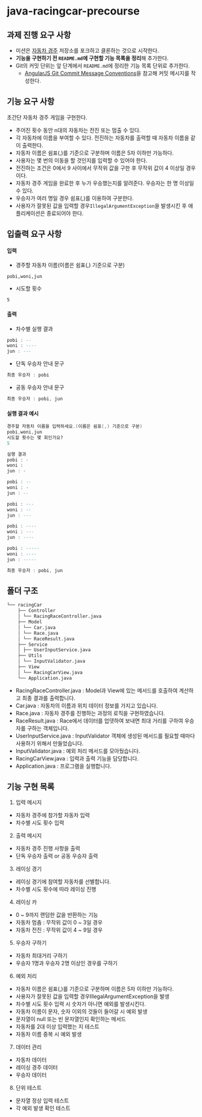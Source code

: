 # java-racingcar-precourse

## 과제 진행 요구 사항

- 미션은 [자동차 경주](https://github.com/woowacourse-precourse/java-racingcar-7) 저장소를 포크하고 클론하는 것으로 시작한다.
- **기능을 구현하기 전 `README.md`에 구현할 기능 목록을 정리**해 추가한다.
- Git의 커밋 단위는 앞 단계에서 `README.md`에 정리한 기능 목록 단위로 추가한다.
    - [AngularJS Git Commit Message Conventions](https://gist.github.com/stephenparish/9941e89d80e2bc58a153)을 참고해 커밋 메시지를 작성한다.

## 기능 요구 사항

초간단 자동차 경주 게임을 구현한다.

- 주어진 횟수 동안 n대의 자동차는 전진 또는 멈출 수 있다.
- 각 자동차에 이름을 부여할 수 있다. 전진하는 자동차를 출력할 때 자동차 이름을 같이 출력한다.
- 자동차 이름은 쉼표(,)를 기준으로 구분하며 이름은 5자 이하만 가능하다.
- 사용자는 몇 번의 이동을 할 것인지를 입력할 수 있어야 한다.
- 전진하는 조건은 0에서 9 사이에서 무작위 값을 구한 후 무작위 값이 4 이상일 경우이다.
- 자동차 경주 게임을 완료한 후 누가 우승했는지를 알려준다. 우승자는 한 명 이상일 수 있다.
- 우승자가 여러 명일 경우 쉼표(,)를 이용하여 구분한다.
- 사용자가 잘못된 값을 입력할 경우`IllegalArgumentException`을 발생시킨 후 애플리케이션은 종료되어야 한다.

## 입출력 요구 사항

#### 입력

- 경주할 자동차 이름(이름은 쉼표(,) 기준으로 구분)

```autohotkey
pobi,woni,jun
```

- 시도할 횟수

```undefined
5
```

#### 출력

- 차수별 실행 결과

```ada
pobi : --
woni : ----
jun : ---
```

- 단독 우승자 안내 문구

```ada
최종 우승자 : pobi
```

- 공동 우승자 안내 문구

```ada
최종 우승자 : pobi, jun
```

#### 실행 결과 예시

```ada
경주할 자동차 이름을 입력하세요.(이름은 쉼표(,) 기준으로 구분)
pobi,woni,jun
시도할 횟수는 몇 회인가요?
5

실행 결과
pobi : -
woni : 
jun : -

pobi : --
woni : -
jun : --

pobi : ---
woni : --
jun : ---

pobi : ----
woni : ---
jun : ----

pobi : -----
woni : ----
jun : -----

최종 우승자 : pobi, jun
```

## 폴더 구조
```bash
└── racingCar 
    ├── Controller
    │ └── RacingRaceController.java
    ├── Model
    │ └── Car.java
    │ └── Race.java
    │ └── RaceResult.java
    ├── Service
    │ ├── UserInputService.java
    ├── Utils 
    │ └── InputValidator.java
    ├── View
    │ └── RacingCarView.java
    └── Application.java
```

- RacingRaceController.java : Model과 View에 있는 메서드를 호출하여 계산하고 최종
  결과를 출력합니다.
- Car.java : 자동차의 이름과 위치 데이터 정보를 가지고 있습니다.
- Race.java : 자동차 경주를 진행하는 과정의 로직을 구현하였습니다.
- RaceResult.java : Race에서 데이터를 업뎃하여 보내면 최대 거리를 구하여 우승자를 구하는
  객체입니다.
- UserInputService.java : InputValidator 객체에 생성된 메서드를 필요할 때마다 사용하기 위해서 만들었습니다.
- InputValidator.java : 예외 처리 메서드를 모아뒀습니다.
- RacingCarView.java : 입력과 출력 기능을 담당합니다.
- Application.java : 프로그램을 실행합니다.

## 기능 구현 목록

1. 입력 메시지
- 자동차 경주에 참가할 자동차 입력
- 차수별 시도 횟수 입력

2. 출력 메시지
- 자동차 경주 진행 사항을 출력
- 단독 우승자 출력 or 공동 우승자 출력

3. 레이싱 경기
- 레이싱 경기에 참여할 자동차를 선별합니다.
- 차수별 시도 횟수에 따라 레이싱 진행

4. 레이싱 카
- 0 ~ 9까지 랜덤한 값을 반환하는 기능
- 자동차 멈춤 : 무작위 값이 0 ~ 3일 경우
- 자동차 전진 : 무작위 값이 4 ~ 9일 경우

5. 우승자 구하기
- 자동차 최대거리 구하기
- 우승자 1명과 우승자 2명 이상인 경우를 구하기

6. 예외 처리
- 자동차 이름은 쉼표(,)를 기준으로 구분하며 이름은 5자 이하만 가능하다.
- 사용자가 잘못된 값을 입력할 경우IllegalArgumentException을 발생
- 차수별 시도 횟수 입력 시 숫자가 아니면 예외를 발생시킨다.
- 자동차 이름이 문자, 숫자 이외의 것들이 들어갈 시 예외 발생
- 문자열이 null 또는 빈 문자열인지 확인하는 메서드
- 자동차를 2대 이상 입력했는 지 테스트
- 자동차 이름 중복 시 예외 발생

7. 데이터 관리
- 자동차 데이터
- 레이싱 경주 데이터
- 우승자 데이터

8. 단위 테스트
- 문자열 정상 입력 테스트
- 각 예외 발생 확인 테스트


